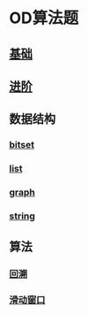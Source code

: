 # OD算法题

## [基础](https://github.com/niu0217/Documents/blob/main/Algorithm/OD/Base/Readme.md)

## [进阶](https://github.com/niu0217/Documents/blob/main/Algorithm/OD/Advanced/Readme.md)

## 数据结构

### [bitset](https://github.com/niu0217/Documents/blob/main/Algorithm/OD/bitset/Readme.md)

### [list](https://github.com/niu0217/Documents/blob/main/Algorithm/OD/list/Readme.md)

### [graph](https://github.com/niu0217/Documents/blob/main/Algorithm/OD/graph/Readme.md)

### [string](https://github.com/niu0217/Documents/blob/main/Algorithm/OD/string/Readme.md)

## 算法

### [回溯](https://github.com/niu0217/Documents/blob/main/Algorithm/OD/backtracking/Readme.md)

### [滑动窗口](https://github.com/niu0217/Documents/blob/main/Algorithm/OD/slidingwindow/Readme.md)
